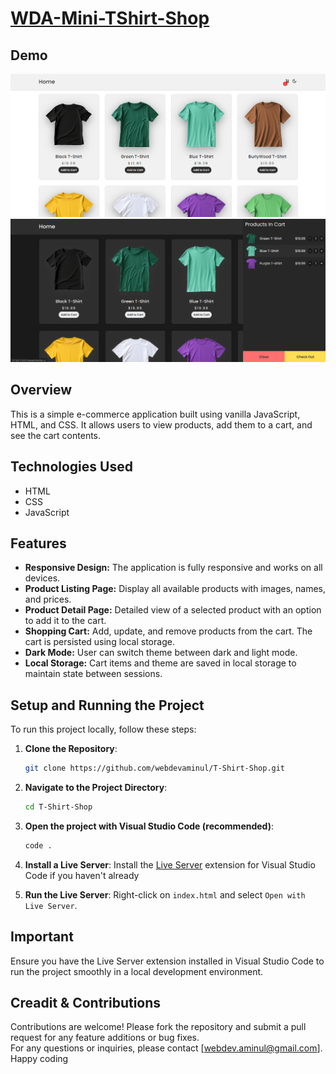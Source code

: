 # [WDA-Mini-TShirt-Shop](https://wda-mini-tshirt-shop.vercel.app)

## Demo

![WDA-Mini-TShirt-Shop-Demo-1](/assets/demo/demo-img-1.png)
![WDA-Mini-TShirt-Shop-Demo-2](/assets/demo/demo-img-2.png)

## Overview

This is a simple e-commerce application built using vanilla JavaScript, HTML, and CSS. It allows users to view products, add them to a cart, and see the cart contents.

## Technologies Used

- HTML
- CSS
- JavaScript

## Features

- **Responsive Design:** The application is fully responsive and works on all devices.
- **Product Listing Page:** Display all available products with images, names, and prices.
- **Product Detail Page:** Detailed view of a selected product with an option to add it to the cart.
- **Shopping Cart:** Add, update, and remove products from the cart. The cart is persisted using local storage.
- **Dark Mode:** User can switch theme between dark and light mode.
- **Local Storage:** Cart items and theme are saved in local storage to maintain state between sessions.

## Setup and Running the Project

To run this project locally, follow these steps:

1. **Clone the Repository**:

   ```bash
   git clone https://github.com/webdevaminul/T-Shirt-Shop.git
   ```

2. **Navigate to the Project Directory**:

   ```bash
   cd T-Shirt-Shop
   ```

3. **Open the project with Visual Studio Code (recommended)**:

   ```bash
   code .
   ```

4. **Install a Live Server**:
   Install the [Live Server](https://marketplace.visualstudio.com/items?itemName=ritwickdey.LiveServer) extension for Visual Studio Code if you haven't already

5. **Run the Live Server**:
   Right-click on `index.html` and select `Open with Live Server`.

## Important

Ensure you have the Live Server extension installed in Visual Studio Code to run the project smoothly in a local development environment.

## Creadit & Contributions

Contributions are welcome! Please fork the repository and submit a pull request for any feature additions or bug fixes.  
For any questions or inquiries, please contact [webdev.aminul@gmail.com].  
Happy coding
